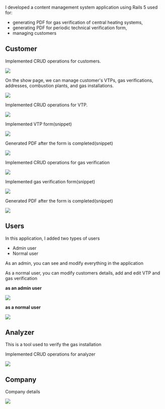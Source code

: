 I developed a content management system application using Rails 5 used for: 

* generating PDF for gas verification of central heating systems,
* generating PDF for periodic technical verification form,
* managing customers

## Customer

Implemented CRUD operations for customers.

![](images/Customer.png)

On the show page, we can manage customer's VTPs, gas verifications, addresses, combustion plants, and gas installations.

![](images/Customer-show.png)

Implemented CRUD operations for VTP.

![](images/Customer-all-vtp.png)

Implemented VTP form(snippet)

![](images/Customer-create-vtp.png)

Generated PDF after the form is completed(snippet)

![](images/VTP-pdf.png)

Implemented CRUD operations for gas verification  

![](images/Customer-gas-v-show.png)

Implemented gas verification form(snippet)

![](images/Customer-gas-verification.png)

Generated PDF after the form is completed(snippet)

![](images/pdf-gas-v.png)

## Users

In this application, I added two types of users
  * Admin user
  * Normal user
  
As an admin, you can see and modify everything in the application

As a normal user, you can modify customers details, add and edit VTP and gas verification

**as an admin user**

![](images/user.png)

**as a normal user**

![](images/user-no.png)

## Analyzer

This is a tool used to verify the gas installation 

Implemented CRUD operations for analyzer

![](images/Analizer.png)

## Company

Company details 

![](images/Company.png)








